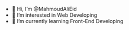 - 👋 Hi, I’m @MahmoudAliEid
- 👀 I’m interested in Web Developing
- 🌱 I’m currently learning Front-End Developing


<!---
MahmoudAliEid/MahmoudAliEid is a ✨ special ✨ repository because its `README.md` (this file) appears on your GitHub profile.
You can click the Preview link to take a look at your changes.
--->
